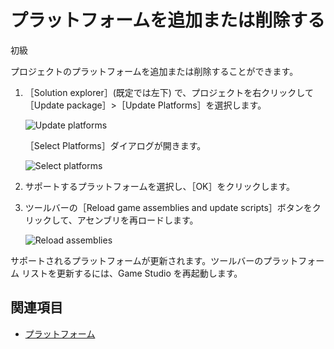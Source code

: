 # プラットフォームを追加または削除する

<span class="label label-doc-level">初級</span>

プロジェクトのプラットフォームを追加または削除することができます。

1. ［Solution explorer］(既定では左下) で、プロジェクトを右クリックして［Update package］>［Update Platforms］を選択します。

    ![Update platforms](media/update-platforms.png)

   ［Select Platforms］ダイアログが開きます。

    ![Select platforms](media/select-platforms.png)

2. サポートするプラットフォームを選択し、［OK］をクリックします。

3. ツールバーの［Reload game assemblies and update scripts］ボタンをクリックして、アセンブリを再ロードします。

    ![Reload assemblies](media/reload-assemblies.png)

サポートされるプラットフォームが更新されます。ツールバーのプラットフォーム リストを更新するには、Game Studio を再起動します。

## 関連項目

* [プラットフォーム](index.md)
